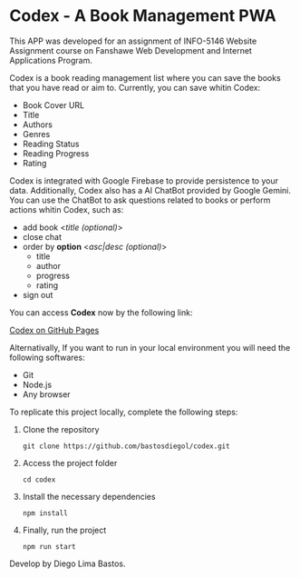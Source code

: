 # Codex - A Book Management PWA

This APP was developed for an assignment of INFO-5146 Website Assignment course on Fanshawe Web Development and Internet Applications Program.

Codex is a book reading management list where you can save the books that you have read or aim to. Currently, you can save whitin Codex:

- Book Cover URL
- Title
- Authors
- Genres
- Reading Status
- Reading Progress
- Rating

Codex is integrated with Google Firebase to provide persistence to your data. Additionally, Codex also has a AI ChatBot provided by Google Gemini. You can use the ChatBot to ask questions related to books or perform actions whitin Codex, such as:

- add book <_title (optional)_>
- close chat
- order by **option** <_asc|desc (optional)_>
  - title
  - author
  - progress
  - rating
- sign out

You can access **Codex** now by the following link:

[Codex on GitHub Pages](https://bastosdiegol.github.io/codex/)

Alternativally, If you want to run in your local environment you will need the following softwares:

- Git
- Node.js
- Any browser

To replicate this project locally, complete the following steps:

1. Clone the repository

   `git clone https://github.com/bastosdiegol/codex.git`

2. Access the project folder

   `cd codex`

3. Install the necessary dependencies

   `npm install`

4. Finally, run the project

   `npm run start`

Develop by Diego Lima Bastos.
